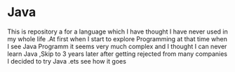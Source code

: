 # Java
This is repository a for a language which I have thought I have never used in my whole life .At first when I start to explore Programming at that time when I see Java Programm it seems very much complex and I thought I can never learn Java ,Skip to 3 years later after getting rejected from many companies I decided to try Java .ets see how it goes
